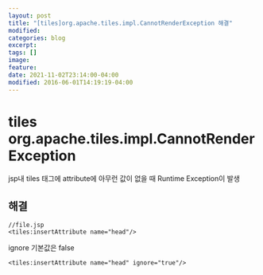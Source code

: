 ```yaml
---
layout: post
title: "[tiles]org.apache.tiles.impl.CannotRenderException 해결"
modified:
categories: blog
excerpt:
tags: []
image:
feature:
date: 2021-11-02T23:14:00-04:00
modified: 2016-06-01T14:19:19-04:00
---
```


# tiles org.apache.tiles.impl.CannotRenderException
jsp내 tiles 태그에 attribute에 아무런 값이 없을 때 Runtime Exception이 발생

## 해결
```
//file.jsp
<tiles:insertAttribute name="head"/>
```
ignore 기본값은 false
```
<tiles:insertAttribute name="head" ignore="true"/>
```
